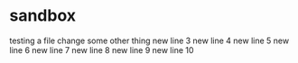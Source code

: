 # sandbox

testing a file change
some other thing
new line 3
new line 4
new line 5
new line 6
new line 7
new line 8
new line 9
new line 10
